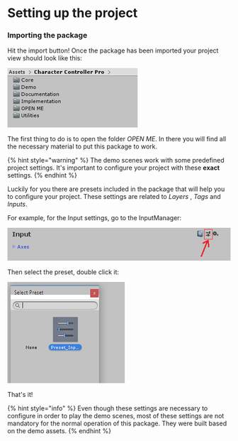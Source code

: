 # Setting up the project

### Importing the package

Hit the import button! Once the package has been imported your project view should look like this:

![Project hierarchy right after importing the asset.](../.gitbook/assets/project_hierarchy.png)

The first thing to do is to open the folder _OPEN ME_. In there you will find all the necessary material to put this package to work.

{% hint style="warning" %}
The demo scenes work with some predefined project settings. It's important to configure your project with these **exact** settings.
{% endhint %}

Luckily for you there are presets included in the package that will help you to configure your project. These settings are related to _Layers_ , _Tags_ and _Inputs_. 

For example, for the Input settings, go to the InputManager:

![](../.gitbook/assets/imagen%20%284%29.png)

Then select the preset, double click it:

![](../.gitbook/assets/imagen%20%2816%29%20%281%29.png)

 That's it!

{% hint style="info" %}
Even though these settings are necessary to configure in order to play the demo scenes, most of these settings are not mandatory for the normal operation of this package. They were built based on the demo assets.
{% endhint %}


